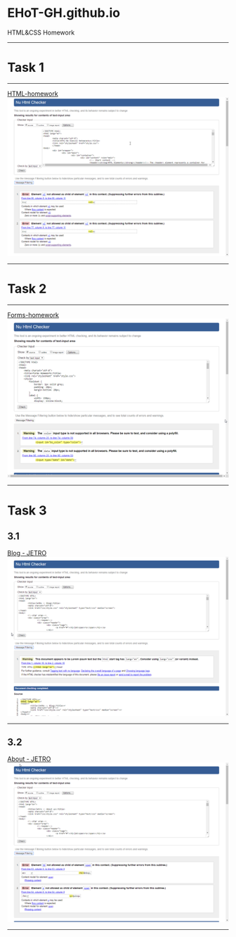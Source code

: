 # EHoT-GH.github.io

HTML&CSS Homework
<hr>
<h1>Task 1</h1>
<hr>
<p>
	<a href="htmlcss-homework/HTML-homework/index.html">HTML-homework</a>
	<img src="htmlcss-homework/HTML-homework/Valid html-hw.png">
</p>
<hr>
<h1>Task 2</h1>
<hr>
<p>
	<a href="htmlcss-homework/Forms-homework/index.html">Forms-homework</a>
	<img src="htmlcss-homework/Forms-homework/Valid forms-hw.png">
</p>
<hr>
<h1>Task 3</h1>
	<h2>3.1</h2>
	<a href="htmlcss-homework/CSS-homework/blog.html">Blog - JETRO</a>
	<img src="htmlcss-homework/CSS-homework/Valid css-hw.png">
	<hr>
	<h2>3.2</h2>
	<a href="htmlcss-homework/CSS-homework/about.html">About - JETRO</a>
	<img src="htmlcss-homework/CSS-homework/Valid css-hw2.png">
<hr>